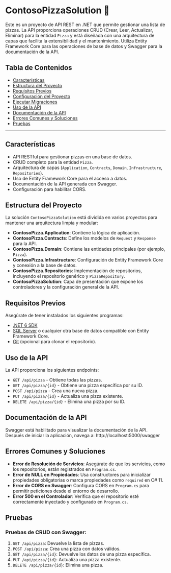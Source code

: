 # ContosoPizzaSolution 🍕

Este es un proyecto de API REST en .NET que permite gestionar una lista de pizzas. La API proporciona operaciones CRUD (Crear, Leer, Actualizar, Eliminar) para la entidad `Pizza` y está diseñada con una arquitectura de capas que facilita la extensibilidad y el mantenimiento. Utiliza Entity Framework Core para las operaciones de base de datos y Swagger para la documentación de la API.

## Tabla de Contenidos

- [Características](#características)
- [Estructura del Proyecto](#estructura-del-proyecto)
- [Requisitos Previos](#requisitos-previos)
- [Configuración del Proyecto](#configuración-del-proyecto)
- [Ejecutar Migraciones](#ejecutar-migraciones)
- [Uso de la API](#uso-de-la-api)
- [Documentación de la API](#documentación-de-la-api)
- [Errores Comunes y Soluciones](#errores-comunes-y-soluciones)
- [Pruebas](#pruebas)

---

## Características

- API RESTful para gestionar pizzas en una base de datos.
- CRUD completo para la entidad `Pizza`.
- Arquitectura de capas (`Application`, `Contracts`, `Domain`, `Infrastructure`, `Repositories`).
- Uso de Entity Framework Core para el acceso a datos.
- Documentación de la API generada con Swagger.
- Configuración para habilitar CORS.

## Estructura del Proyecto

La solución `ContosoPizzaSolution` está dividida en varios proyectos para mantener una arquitectura limpia y modular:

- **ContosoPizza.Application**: Contiene la lógica de aplicación.
- **ContosoPizza.Contracts**: Define los modelos de `Request` y `Response` para la API.
- **ContosoPizza.Domain**: Contiene las entidades principales (por ejemplo, `Pizza`).
- **ContosoPizza.Infrastructure**: Configuración de Entity Framework Core y conexión a la base de datos.
- **ContosoPizza.Repositories**: Implementación de repositorios, incluyendo el repositorio genérico y `PizzaRepository`.
- **ContosoPizzaSolution**: Capa de presentación que expone los controladores y la configuración general de la API.

## Requisitos Previos

Asegúrate de tener instalados los siguientes programas:

- [.NET 6 SDK](https://dotnet.microsoft.com/download/dotnet/6.0)
- [SQL Server](https://www.microsoft.com/sql-server/sql-server-downloads) o cualquier otra base de datos compatible con Entity Framework Core.
- [Git](https://git-scm.com/downloads) (opcional para clonar el repositorio).

## Uso de la API

La API proporciona los siguientes endpoints:

- `GET /api/pizza` - Obtiene todas las pizzas.
- `GET /api/pizza/{id}` - Obtiene una pizza específica por su ID.
- `POST /api/pizza` - Crea una nueva pizza.
- `PUT /api/pizza/{id}` - Actualiza una pizza existente.
- `DELETE /api/pizza/{id}` - Elimina una pizza por su ID.

## Documentación de la API
Swagger está habilitado para visualizar la documentación de la API. Después de iniciar la aplicación, navega a: http://localhost:5000/swagger

## Errores Comunes y Soluciones

- **Error de Resolución de Servicios**: Asegúrate de que los servicios, como los repositorios, están registrados en `Program.cs`.
- **Error de NULL en Propiedades**: Usa constructores para inicializar propiedades obligatorias o marca propiedades como `required` en C# 11.
- **Error de CORS en Swagger**: Configura CORS en `Program.cs` para permitir peticiones desde el entorno de desarrollo.
- **Error 500 en el Controlador**: Verifica que el repositorio esté correctamente inyectado y configurado en `Program.cs`.

## Pruebas

### Pruebas de CRUD con Swagger:

1. `GET /api/pizza`: Devuelve la lista de pizzas.
2. `POST /api/pizza`: Crea una pizza con datos válidos.
3. `GET /api/pizza/{id}`: Devuelve los datos de una pizza específica.
4. `PUT /api/pizza/{id}`: Actualiza una pizza existente.
5. `DELETE /api/pizza/{id}`: Elimina una pizza.



